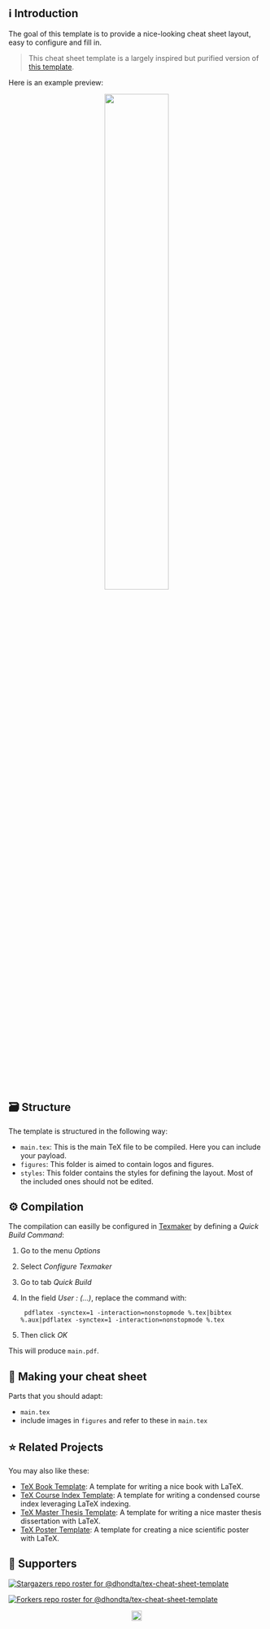 ## :information_source: Introduction

The goal of this template is to provide a nice-looking cheat sheet layout, easy to configure and fill in.

> This cheat sheet template is a largely inspired but purified version of [this template](https://www.latextemplates.com/template/baposter-landscape-poster).

Here is an example preview:

<p align="center"><img src="https://raw.githubusercontent.com/dhondta/tex-cheat-sheet-template/master/doc/preview.png" width="50%">


## :card_file_box: Structure

The template is structured in the following way:

- `main.tex`: This is the main TeX file to be compiled. Here you can include your payload.
- `figures`: This folder is aimed to contain logos and figures.
- `styles`: This folder contains the styles for defining the layout. Most of the included ones should not be edited.

## :gear: Compilation

The compilation can easilly be configured in [Texmaker](https://en.wikipedia.org/wiki/Texmaker) by defining a *Quick Build Command*:

1. Go to the menu *Options*
2. Select *Configure Texmaker*
3. Go to tab *Quick Build*
4. In the field *User : (...)*, replace the command with:

        pdflatex -synctex=1 -interaction=nonstopmode %.tex|bibtex %.aux|pdflatex -synctex=1 -interaction=nonstopmode %.tex

5. Then click *OK*

This will produce `main.pdf`.

## :newspaper: Making your cheat sheet

Parts that you should adapt:

- `main.tex`
- include images in `figures` and refer to these in `main.tex`


## :star: Related Projects

You may also like these:

- [TeX Book Template](https://github.com/dhondta/tex-book-template): A template for writing a nice book with LaTeX.
- [TeX Course Index Template](https://github.com/dhondta/tex-course-index-template): A template for writing a condensed course index leveraging LaTeX indexing.
- [TeX Master Thesis Template](https://github.com/dhondta/tex-master-thesis-template): A template for writing a nice master thesis dissertation with LaTeX.
- [TeX Poster Template](https://github.com/dhondta/tex-poster-template): A template for creating a nice scientific poster with LaTeX.


## :clap: Supporters

[![Stargazers repo roster for @dhondta/tex-cheat-sheet-template](https://reporoster.com/stars/dark/dhondta/tex-cheat-sheet-template)](https://github.com/dhondta/tex-cheat-sheet-template/stargazers)

[![Forkers repo roster for @dhondta/tex-cheat-sheet-template](https://reporoster.com/forks/dark/dhondta/tex-cheat-sheet-template)](https://github.com/dhondta/tex-cheat-sheet-template/network/members)

<p align="center"><a href="#"><img src="https://img.shields.io/badge/Back%20to%20top--lightgrey?style=social" alt="Back to top" height="20"/></a></p>

